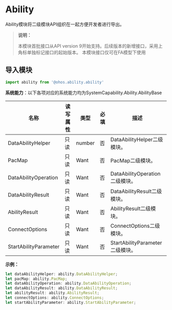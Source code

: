 # Ability

Ability模块将二级模块API组织在一起方便开发者进行导出。

> **说明：**
> 
> 本模块首批接口从API version 9开始支持。后续版本的新增接口，采用上角标单独标记接口的起始版本。
> 本模块接口仅可在FA模型下使用

## 导入模块

```ts
import ability from '@ohos.ability.ability'
```

**系统能力**：以下各项对应的系统能力均为SystemCapability.Ability.AbilityBase

| 名称        | 读写属性 | 类型                 | 必填 | 描述                                                         |
| ----------- | -------- | -------------------- | ---- | ------------------------------------------------------------ |
| DataAbilityHelper    | 只读     | number               | 否   | DataAbilityHelper二级模块。                                |
| PacMap   | 只读     | Want               | 否   | PacMap二级模块。 |
| DataAbilityOperation   | 只读     | Want               | 否   | DataAbilityOperation二级模块。 |
| DataAbilityResult   | 只读     | Want               | 否   | DataAbilityResult二级模块。 |
| AbilityResult   | 只读     | Want               | 否   | AbilityResult二级模块。 |
| ConnectOptions   | 只读     | Want               | 否   | ConnectOptions二级模块。 |
| StartAbilityParameter   | 只读     | Want               | 否   | StartAbilityParameter二级模块。 |

**示例：**

  ```ts
  let dataAbilityHelper: ability.DataAbilityHelper;
  let pacMap: ability.PacMap;
  let dataAbilityOperation: ability.DataAbilityOperation;
  let dataAbilityResult: ability.DataAbilityResult;
  let abilityResult: ability.AbilityResult;
  let connectOptions: ability.ConnectOptions;  
  let startAbilityParameter: ability.StartAbilityParameter;
  ```